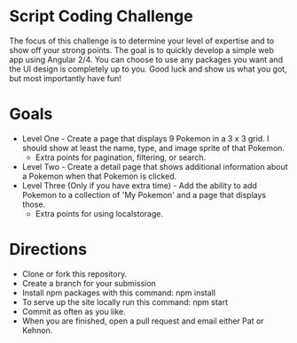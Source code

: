 # Script Coding Challenge

The focus of this challenge is to determine your level of expertise and to show off your strong points. The goal is to quickly develop a simple web app using Angular 2/4. You can choose to use any packages you want and the UI design is completely up to you. Good luck and show us what you got, but most importantly have fun!

# Goals
- Level One - Create a page that displays 9 Pokemon in a 3 x 3 grid. I should show at least the name, type, and image sprite of that Pokemon.
    - Extra points for pagination, filtering, or search.
- Level Two - Create a detail page that shows additional information about a Pokemon when that Pokemon is clicked.
- Level Three (Only if you have extra time) - Add the ability to add Pokemon to a collection of 'My Pokemon' and a page that displays those.
    - Extra points for using localstorage.

# Directions
- Clone or fork this repository.
- Create a branch for your submission
- Install npm packages with this command: npm install
- To serve up the site locally run this command: npm start
- Commit as often as you like.
- When you are finished, open a pull request and email either Pat or Kehnon.
